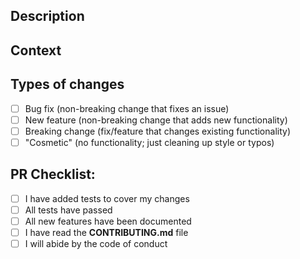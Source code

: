 ## Description
<!--- Describe your changes in detail -->


## Context
<!--- What problem does this change solve? -->
<!--- Include an issue number, if the issue this PR solves has been logged previously  -->

## Types of changes
<!--- What types of changes does your code introduce? Put an `x` in all the boxes that apply: -->
- [ ] Bug fix (non-breaking change that fixes an issue)
- [ ] New feature (non-breaking change that adds new functionality)
- [ ] Breaking change (fix/feature that changes existing functionality)
- [ ] "Cosmetic" (no functionality; just cleaning up style or typos)

## PR Checklist:
<!--- Go over all the following points, and put an `x` in all the boxes that apply. -->
- [ ] I have added tests to cover my changes
- [ ] All tests have passed
- [ ] All new features have been documented
- [ ] I have read the **CONTRIBUTING.md** file
- [ ] I will abide by the code of conduct

